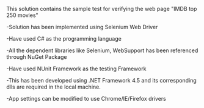 This solution contains the sample test for verifying the web page "IMDB top 250 movies"

-Solution has been implemented using Selenium Web Driver

-Have used C# as the programming language

-All the dependent libraries like Selenium, WebSupport has been referenced through NuGet Package

-Have used NUnit Framework as the testing Framework

-This has been developed using .NET Framework 4.5 and its corresponding dlls are required in the local machine.

-App settings can be modified to use Chrome/IE/Firefox drivers
